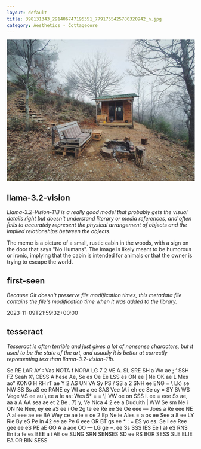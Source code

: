```yaml
---
layout: default
title: 398131343_291406747195351_7791755425780320942_n.jpg
category: Aesthetics - Cottagecore
---
```


<div markdown="0"><a href="398131343_291406747195351_7791755425780320942_n.jpg"><img class="photo" src="398131343_291406747195351_7791755425780320942_n.jpg" /></a>

<h2>llama-3.2-vision</h2>
<p><i>Llama-3.2-Vision-11B is a really good model that probably gets the visual details right but doesn't understand literary or media references, and often fails to accurately represent the physical arrangement of objects and the implied relationships between the objects.</i></p>
<p>The meme is a picture of a small, rustic cabin in the woods, with a sign on the door that says &quot;No Humans&quot;. The image is likely meant to be humorous or ironic, implying that the cabin is intended for animals or that the owner is trying to escape the world.</p>

<h2>first-seen</h2>
<p><i>Because Git doesn't preserve file modification times, this metadata file contains the file's modification time when it was added to the library.</i></p>
<p>2023-11-09T21:59:32+00:00</p>

<h2>tesseract</h2>
<p><i>Tesseract is often terrible and just gives a lot of nonsense characters, but it used to be the state of the art, and usually it is better at correctly representing text than llama-3.2-vision-11b.</i></p>
<p>Se RE LAR AY : Vas NOTA f NORA LG 7 2 VE A. SL SRE SH a Wo ae ; ‘ SSH FZ Seah X\ CESS A hese Ae, Se es Oe Ee LSS es ON ee | Ne OK ae L Mes ao” KONG H RH rT ae Y 2 AS UN VA Sy PS / SS a 2 SNH ee ENG = \ Lk) se NW SS Ss aS ee RANE ey WI ae a ee SAS Vee (A i eh ee Se cy = SY S\ WS Vege VS ee au \ ee a le as: Wes 5° = = \| VW oe on SSS i. ee = eee Ss ae, aa a A AA sea ae et 2 Be . 7] y, Ve Nica 4 2 ee a Duduith | WW Se sm Ne i ON Ne Nee, ey ee aS ee i Oe 2g te ee Re ee Se Oe eee — Joes a Re eee NE A al eee ae ee BA Wey ce ae ie = oe 2 Ep Ne ie Ales = a os ee See a 8 ee LY Rie By eS Pe in 42 ee ae Pe 6 eee OR BT gs ee * : = ES yo es. Se I ee Ree gee ee eS PE aE GO A a aoe OO — LG ge =. ee Ss SSS IES Ee I a) eS RNS En i a fe es BEE a i AE oe SUNG SRN SENSES SD ee RS BOR SESS SLE ELIE EA OR BIN SESS</p>

</div>

